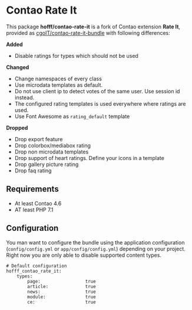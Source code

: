# Contao Rate It

This package **hofff/contao-rate-it** is a fork of Contao extension **Rate It**, provided as 
[cgoIT/contao-rate-it-bundle](https://github.com/cgoIT/contao-rate-it-bundle) with following differences:

**Added**

 * Disable ratings for types which should not be used

**Changed**

 * Change namespaces of every class
 * Use microdata templates as default.
 * Do not use client ip to detect votes of the same user. Use session id instead.
 * The configured rating templates is used everywhere where ratings are used.
 * Use Font Awesome as `rating_default` template
 
**Dropped**

 * Drop export feature
 * Drop colorbox/mediabox rating
 * Drop non microdata templates
 * Drop support of heart ratings. Define your icons in a template
 * Drop gallery picture rating
 * Drop faq rating

## Requirements

 * At least Contao 4.6
 * AT least PHP 7.1

## Configuration

You man want to configure the bundle using the application configuration (`config/config.yml` or `app/config/config.yml`)
depending on your project. Right now you are only able to disable supported content types.

```
# Default configuration
hofff_contao_rate_it:
    types:
        page:                 true
        article:              true
        news:                 true
        module:               true
        ce:                   true
```